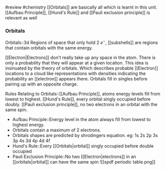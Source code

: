 #review #chemistry 
[[Orbitals]] are basically all which is learnt in this unit. [[Aufbau Principle]], [[Hund's Rule]] and [[Pauli exclusion principle]] is relevant as well

### Orbitals
Orbitals::3d Regions of space that only hold 2 $e^-$, [[subshells]] are regions that contain orbitals with the same energy.

[[Electron|Electrons]] don't really take up any space in the atom. There is only a probability that they will appear at a given location. This idea is insinuated by the theory of orbitals. Which describes probable [[Electron]] locations to a cloud like representations with densities indicating the probability an [[electron]] appears there. Orbitals fill in singles before pairing up with an opposite charge.

Rules Relating to Orbitals::[[Aufbau Principle]], atoms energy levels fill from lowest to highest. [[Hund's Rule]], every orbital singly occupied before doubly. [[Pauli exclusion principle]], no two electrons in an orbital with the same spin.

- Aufbau Principle::Energy level in the atom always fill from lowest to highest energy.
- Orbitals contain a maximum of 2 electrons.
- Orbitals shapes are predicted by shrodingers equation.
eg:
1s
2s 2p
3s 3p 4s 3d
4p 4d 4f
- Hund's Rule::Every [[Orbitals|orbital]] singly occupied before double occupied
- Pauli Exclusion Principle::No two [[Electron|electrons]] in an [[orbitals|orbital]] can have the same spin
![[spdf periodic table.png]]